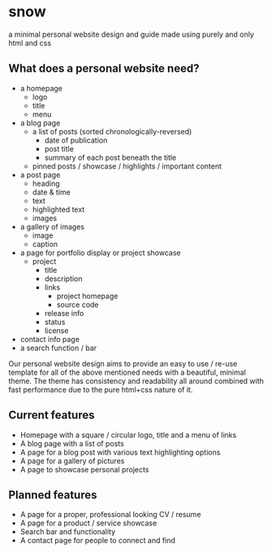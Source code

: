 # snow
a minimal personal website design and guide made using purely and only html and css

## What does a personal website need?

- a homepage
  - logo
  - title
  - menu
- a blog page
  - a list of posts (sorted chronologically-reversed)
    - date of publication
    - post title
    - summary of each post beneath the title
  - pinned posts / showcase / highlights / important content
- a post page
  - heading
  - date & time
  - text
  - highlighted text
  - images
- a gallery of images
  - image
  - caption
- a page for portfolio display or project showcase
  - project
    - title
    - description
    - links
      - project homepage
      - source code
    - release info
    - status
    - license
- contact info page
- a search function / bar

Our personal website design aims to provide an easy to use / re-use template for all of the above mentioned needs with a beautiful, minimal theme. The theme has consistency and readability all around combined with fast performance due to the pure html+css nature of it.

## Current features

* Homepage with a square / circular logo, title and a menu of links
* A blog page with a list of posts
* A page for a blog post with various text highlighting options
* A page for a gallery of pictures
* A page to showcase personal projects

## Planned features

* A page for a proper, professional looking CV / resume
* A page for a product / service showcase
* Search bar and functionality
* A contact page for people to connect and find